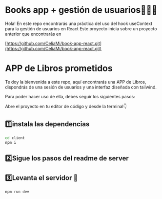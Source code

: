 # Books app + gestión de usuarios📖💖👤

Hola! En este repo encontrarás una práctica del uso del hook useContext para la gestión de usuarios en React
Este proyecto inicia sobre un proyecto anterior que encontrarás en  

[https://github.com/CeliaMi/book-app-react.git](https://github.com/CeliaMi/book-app-react.git) 

# APP de Libros prometidos
Te doy la bienvenida a este repo, aquí encontrarás una APP de Libros, dispondrás de una sesión de usuarios y una interfaz diseñada con tailwind.

Para poder hacer uso de ella, debes seguir los siguientes pasos:

Abre el proyecto en tu editor de código y desde la terminal👇
## 1️⃣instala las dependencias
```sh
cd client
npm i
```
## 2️⃣Sigue los pasos del readme de server

## 3️⃣Levanta el servidor 🚀
```sh
npm run dev
```




